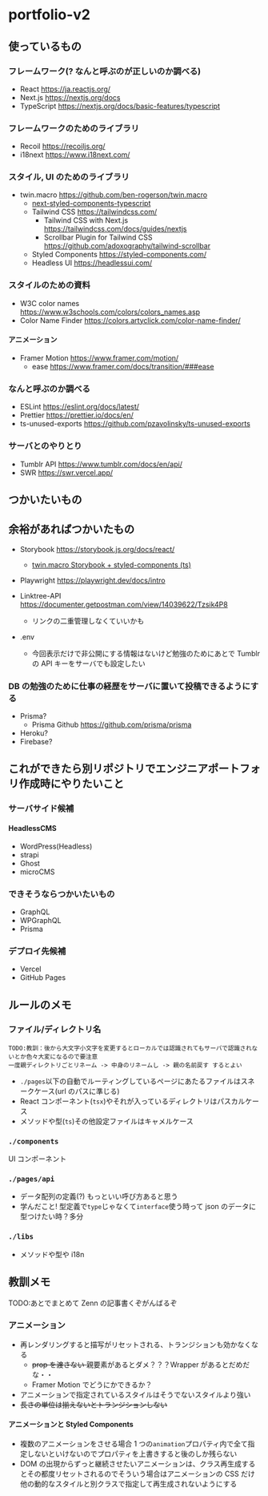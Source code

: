 # portfolio-v2

## 使っているもの

### フレームワーク(? なんと呼ぶのが正しいのか調べる)

- React <https://ja.reactjs.org/>
- Next.js <https://nextjs.org/docs>
- TypeScript <https://nextjs.org/docs/basic-features/typescript>

### フレームワークのためのライブラリ

- Recoil <https://recoiljs.org/>
- i18next <https://www.i18next.com/>

### スタイル, UI のためのライブラリ

- twin.macro <https://github.com/ben-rogerson/twin.macro>
  - [next-styled-components-typescript](https://github.com/ben-rogerson/twin.examples/tree/master/next-styled-components-typescript)
  - Tailwind CSS <https://tailwindcss.com/>
    - Tailwind CSS with Next.js <https://tailwindcss.com/docs/guides/nextjs>
    - Scrollbar Plugin for Tailwind CSS <https://github.com/adoxography/tailwind-scrollbar>
  - Styled Components <https://styled-components.com/>
  - Headless UI <https://headlessui.com/>

### スタイルのための資料

- W3C color names <https://www.w3schools.com/colors/colors_names.asp>
- Color Name Finder <https://colors.artyclick.com/color-name-finder/>

#### アニメーション

- Framer Motion <https://www.framer.com/motion/>
  - ease <https://www.framer.com/docs/transition/###ease>

### なんと呼ぶのか調べる

- ESLint <https://eslint.org/docs/latest/>
- Prettier <https://prettier.io/docs/en/>
- ts-unused-exports <https://github.com/pzavolinsky/ts-unused-exports>

### サーバとのやりとり

- Tumblr API <https://www.tumblr.com/docs/en/api/>
- SWR <https://swr.vercel.app/>

## つかいたいもの

## 余裕があればつかいたもの

- Storybook <https://storybook.js.org/docs/react/>
  - [twin.macro Storybook + styled-components (ts)](https://github.com/ben-rogerson/twin.examples/tree/master/storybook-styled-components-typescript)
- Playwright <https://playwright.dev/docs/intro>

- Linktree-API <https://documenter.getpostman.com/view/14039622/Tzsik4P8>
  - リンクの二重管理しなくていいかも
- .env
  - 今回表示だけで非公開にする情報はないけど勉強のためにあとで Tumblr の API キーをサーバでも設定したい

### DB の勉強のために仕事の経歴をサーバに置いて投稿できるようにする

- Prisma?
  - Prisma Github <https://github.com/prisma/prisma>
- Heroku?
- Firebase?

## これができたら別リポジトリでエンジニアポートフォリ作成時にやりたいこと

### サーバサイド候補

#### HeadlessCMS

- WordPress(Headless)
- strapi
- Ghost
- microCMS

### できそうならつかいたいもの

- GraphQL
- WPGraphQL
- Prisma

### デプロイ先候補

- Vercel
- GitHub Pages

## ルールのメモ

### ファイル/ディレクトリ名

```text
TODO:教訓：後から大文字小文字を変更するとローカルでは認識されてもサーバで認識されないとか色々大変になるので要注意
一度親ディレクトリごとリネーム -> 中身のリネームし -> 親の名前戻す するとよい
```

- `./pages`以下の自動でルーティングしているページにあたるファイルはスネークケース(url のパスに準じる)
- React コンポーネント(`tsx`)やそれが入っているディレクトリはパスカルケース
- メソッドや型(`ts`)その他設定ファイルはキャメルケース

### `./components`

UI コンポーネント

### `./pages/api`

- データ配列の定義(?) もっといい呼び方あると思う
- 学んだこと! 型定義で`type`じゃなくて`interface`使う時って json のデータに型つけたい時？多分

### `./libs`

- メソッドや型や i18n

## 教訓メモ

TODO:あとでまとめて Zenn の記事書くぞがんばるぞ

### アニメーション

- 再レンダリングすると描写がリセットされる、トランジションも効かなくなる
  - <del> prop を渡さない </del> 親要素があるとダメ？？？Wrapper があるとだめだな・・
  - Framer Motion でどうにかできるか？
- アニメーションで指定されているスタイルはそうでないスタイルより強い
- <del> 長さの単位は揃えないとトランジションしない</del>

#### アニメーションと Styled Components

- 複数のアニメーションをさせる場合 1 つの`animation`プロパティ内で全て指定しないといけないのでプロパティを上書きすると後のしか残らない
- DOM の出現からずっと継続させたいアニメーションは、クラス再生成するとその都度リセットされるのでそういう場合はアニメーションの CSS だけ他の動的なスタイルと別クラスで指定して再生成されないようにする
